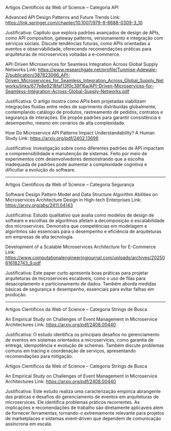 Artigos Científicos da Web of Science – Categoria API

Advanced API Design Patterns and Future Trends Link: https://link.springer.com/chapter/10.1007/979-8-8688-0309-3_10

Justificativa: Capítulo que explora padrões avançados de design de APIs, como API composition, gateway patterns, versionamento e integração com serviços sociais. Discute tendências futuras, como APIs orientadas a eventos e observabilidade, oferecendo recomendações práticas para arquiteturas de microservices voltadas a e-commerce.

API-Driven Microservices for Seamless Integration Across Global Supply Networks Link: https://www.researchgate.net/profile/Tunmise-Adewale-2/publication/387823066_API-Driven_Microservices_for_Seamless_Integration_Across_Global_Supply_Networks/links/677e8e9218faf13f0c39f16a/API-Driven-Microservices-for-Seamless-Integration-Across-Global-Supply-Networks.pdf

Justificativa: O artigo mostra como APIs bem projetadas viabilizam integrações fluidas entre redes de suprimento distribuídas globalmente, contemplando catálogo de produtos, rastreamento de pedidos, contratos e segurança de interações. Ele propõe padrões para garantir consistência e desempenho, mesmo em cenários de alta complexidade.

How Do Microservice API Patterns Impact Understandability? A Human Study Link: https://arxiv.org/pdf/2402.13696

Justificativa: Investigação sobre como diferentes padrões de API impactam a compreensibilidade e manutenção de sistemas. Feito por meio de experimentos com desenvolvedores demonstrando que a escolha inadequada de padrões pode aumentar a complexidade cognitiva e dificultar a evolução do software.

------------------------------------------------------------------------

Artigos Científicos da Web of Science – Categoria Segurança

Software Design Pattern Model and Data Structure Algorithm Abilities on Microservices Architecture Design in High-tech Enterprises Link: https://arxiv.org/abs/2411.04143

Justificativa: Estudo qualitativo que avalia como modelos de design de software e escolhas de algoritmos afetam a decomposição e escalabilidade dos microservices. Demonstra que competências em modelagem e algoritmos são essenciais para o desempenho e eficiência de arquiteturas em empresas de alta tecnologia.

Development of a Scalable Microservices Architecture for E-Commerce Link: https://www.computationalengineeringjournal.com/uploads/archives/20250616182743_9.pdf

Justificativa: Este paper curto apresenta boas práticas para projetar arquiteturas de microservices escaláveis, como o uso de filas para desacoplamento e particionamento de dados. Também aborda medidas básicas de segurança e desempenho, essenciais para evitar falhas em produção.

------------------------------------------------------------------------

Artigos Científicos da Web of Science – Categoria Strings de Busca

An Empirical Study on Challenges of Event Management in Microservice Architectures Link: https://arxiv.org/pdf/2408.00440

Justificativa: O estudo identifica os principais desafios no gerenciamento de eventos em sistemas orientados a microservices, como garantia de entrega, idempotência e evolução de schemas. Também discute problemas comuns em tracing e coordenação de serviços, apresentando recomendações para mitigação.

Artigos Científicos da Web of Science – Categoria Strings de Busca

An Empirical Study on Challenges of Event Management in Microservice Architectures Link: https://arxiv.org/pdf/2408.00440

Justificativa: Este estudo realiza uma caracterização empírica abrangente das práticas e desafios do gerenciamento de eventos em arquiteturas de microservices. Ele identifica problemas práticos recorrentes. As implicações e recomendações de trabalho são diretamente aplicaveis alem de fornecer ferramentas, tornando-o extremamente relevante para projetos de marketplaces e sistemas event-driven que dependem de comunicação assíncrona em escala.

